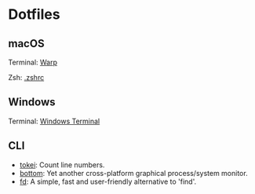 # Dotfiles

## macOS

Terminal: [Warp](https://www.warp.dev/)

Zsh: [.zshrc](/.zshrc)

## Windows

Terminal: [Windows Terminal](https://github.com/microsoft/terminal)

## CLI

+ [tokei](https://github.com/XAMPPRocky/tokei): Count line numbers.
+ [bottom](https://github.com/ClementTsang/bottom): Yet another cross-platform graphical process/system monitor.
+ [fd](https://github.com/sharkdp/fd): A simple, fast and user-friendly alternative to 'find'.
